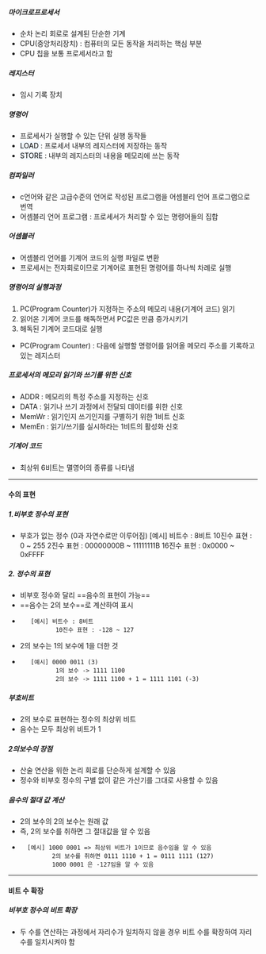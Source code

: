##### 마이크로프로세서
* 순차 논리 회로로 설계된 단순한 기계
* CPU(중앙처리장치) : 컴퓨터의 모든 동작을 처리하는 핵심 부분
* CPU 칩을 보통 프로세서라고 함

##### 레지스터
* 임시 기록 장치

##### 명령어
* 프로세서가 실행할 수 있는 단위 실행 동작들
* <mark style='background-color: f1f8ff'> LOAD </mark> : 프로세서 내부의 레지스터에 저장하는 동작
* <mark style='background-color: f1f8ff'>STORE</mark> : 내부의 레지스터의 내용을 메모리에 쓰는 동작

##### 컴파일러
* c언어와 같은 고급수준의 언어로 작성된 프로그램을 어셈블리 언어 프로그램으로 번역
* 어셈블리 언어 프로그램 : 프로세서가 처리할 수 있는 명령어들의 집합

##### 어셈블러
* 어셈블리 언어를 기계어 코드의 실행 파일로 변환
* 프로세서는 전자회로이므로 기계어로 표현된 명령어를 하나씩 차례로 실행

##### 명령어의 실행과정
1. PC(Program Counter)가 지정하는 주소의 메모리 내용(기계어 코드) 읽기
2. 읽어온 기계어 코드를 해독하면서 PC값은 만큼 증가시키기
3. 해독된 기계어 코드대로 실행
* PC(Program Counter) : 다음에 실행할 명령어를 읽어올 메모리 주소를 기록하고 있는 레지스터

##### 프로세서의 메모리 읽기와 쓰기를 위한 신호
* ADDR : 메모리의 특정 주소를 지정하는 신호
* DATA : 읽기나 쓰기 과정에서 전달되 데이터를 위한 신호
* MemWr : 읽기인지 쓰기인지를 구별하기 위한 1비트 신호
* MemEn : 읽기/쓰기를 실시하라는 1비트의 활성화 신호

##### 기계어 코드
* 최상위 6비트는 멸영어의 종류를 나타냄
---------
#### 수의 표현
##### 1.비부호 정수의 표현
* 부호가 없는 정수 (0과 자연수로만 이루어짐)
        [예시] 비트수 : 8비트
        10진수 표현 : 0 ~ 255
        2진수 표현 : 00000000B ~ 11111111B
        16진수 표현 : 0x0000 ~ 0xFFFF
      
##### 2. 정수의 표현
* 비부호 정수와 달리 ==음수의 표현이 가능==
* ==음수는 2의 보수==로 계산하여 표시
*        [예시] 비트수 : 8비트
                10진수 표현 : -128 ~ 127
* 2의 보수는 1의 보수에 1을 더한 것
*        [예시] 0000 0011 (3)
                1의 보수 -> 1111 1100
                2의 보수 -> 1111 1100 + 1 = 1111 1101 (-3)

##### 부호비트
* 2의 보수로 표현하는 정수의 최상위 비트
* 음수는 모두 최상위 비트가 1

##### 2의보수의 장점
* 산술 연산을 위한 논리 회로를 단순하게 설계할 수 있음
* 정수와 비부호 정수의 구별 없이 같은 가산기를 그대로 사용할 수 있음

##### 음수의 절대 값 계산
* 2의 보수의 2의 보수는 원래 값
* 즉, 2의 보수를 취하면 그 절대값을 알 수 있음
*       [예시] 1000 0001 => 최상위 비트가 1이므로 음수임을 알 수 있음
               2의 보수를 취하면 0111 1110 + 1 = 0111 1111 (127)
               1000 0001 은 -127임을 알 수 있음
-----
#### 비트 수 확장
##### 비부호 정수의 비트 확장
* 두 수를 연산하는 과정에서 자리수가 일치하지 않을 경우 비트 수를 확장하여 자리수를 일치시켜야 함












